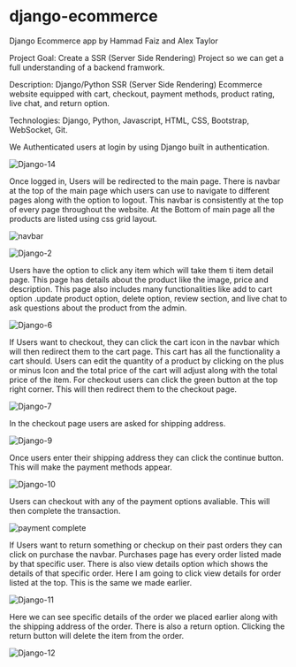 # django-ecommerce

Django Ecommerce app by Hammad Faiz and Alex Taylor

Project Goal: Create a SSR (Server Side Rendering) Project so we can get a full understanding of a backend framwork.

Description: Django/Python SSR (Server Side Rendering) Ecommerce website equipped with cart, checkout, payment methods, product rating, live chat, and return option.

Technologies: Django, Python, Javascript, HTML, CSS, Bootstrap, WebSocket, Git.

We Authenticated users at login by using Django built in authentication.

![Django-14](https://user-images.githubusercontent.com/105521583/198363056-af45214c-3f61-4d94-9cd9-be62f7652786.png)

Once logged in, Users will be redirected to the main page. There is navbar at the top of the main page which users can use to navigate to different pages along with the option to logout. This navbar is consistently at the top of every page throughout the website. At the Bottom of main page all the products are listed using css grid layout. 

![navbar](https://user-images.githubusercontent.com/105521583/198407990-bc300707-1dcc-4edf-aa36-236f0a64412e.png)

![Django-2](https://user-images.githubusercontent.com/105521583/198365036-b73fb232-cec5-4730-b3ca-edcf667cdd94.png)

Users have the option to click any item which will take them ti item detail page. This page has details about the product like the image, price and description. This page also includes many functionalities like add to cart option .update product option, delete option, review section, and live chat to ask questions about the product from the admin. 

![Django-6](https://user-images.githubusercontent.com/105521583/198372114-e806aff2-0704-4fea-ae17-6ede2a79d25e.png)

If Users want to checkout, they can click the cart icon in the navbar which will then redirect them to the cart page. This cart has all the functionality a cart should. Users can edit the quantity of a product by clicking on the plus or minus Icon and the total price of the cart will adjust along with the total price of the item. For checkout users can click the green button at the top right corner. This will then redirect them to the checkout page.

![Django-7](https://user-images.githubusercontent.com/105521583/198385085-248aeae2-d3cf-4a59-a994-44a463357b9c.png)

In the checkout page users are asked for shipping address.

![Django-9](https://user-images.githubusercontent.com/105521583/198387097-8ffd7963-c833-4b1d-8807-91996fc2b016.png)

Once users enter their shipping address they can click the continue button. This will make the payment methods appear. 

![Django-10](https://user-images.githubusercontent.com/105521583/198387216-33384fa4-a32d-40e7-aeeb-465e6f9b74fc.png)

Users can checkout with any of the payment options avaliable. This will then complete the transaction. 

![payment complete](https://user-images.githubusercontent.com/105521583/198388429-3f7b00a1-674a-4d89-b776-09306eaa4118.png)

If Users want to return something or checkup on their past orders they can click on purchase the navbar. Purchases page has every order listed made by that specific user. There is also view details option which shows the details of that specific order. Here I am going to click view details for order listed at the top. This is the same we made earlier.  

![Django-11](https://user-images.githubusercontent.com/105521583/198389357-fac4239d-7654-4e0f-a7a9-a5473d5f7427.png)

Here we can see specific details of the order we placed earlier along with the shipping address of the order. There is also a return option. Clicking the return button will delete the item from the order.

![Django-12](https://user-images.githubusercontent.com/105521583/198390295-df51ac60-238b-4f34-b8b3-da60664f1aa3.png)












